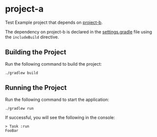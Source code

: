 # project-a
Test
Example project that depends on [project-b](../project-b).

The dependency on project-b is declared in the [settings.gradle](settings.gradle) file using the `includeBuild` directive.

## Building the Project
Run the following command to build the project:

    ./gradlew build
    
## Running the Project
Run the following command to start the application:

    ./gradlew run
    
If successful, you will see the following in the console:

    > Task :run
    FooBar
